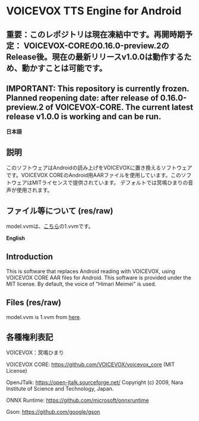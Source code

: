 # VOICEVOX TTS Engine for Android

## 重要：このレポジトリは現在凍結中です。再開時期予定： VOICEVOX-COREの0.16.0-preview.2のRelease後。現在の最新リリースv1.0.0は動作するため、動かすことは可能です。
## IMPORTANT: This repository is currently frozen. Planned reopening date: after release of 0.16.0-preview.2 of VOICEVOX-CORE. The current latest release v1.0.0 is working and can be run.

**日本語**
## 説明
このソフトウェアはAndroidの読み上げをVOICEVOXに置き換えるソフトウェアです。VOICEVOX COREのAndroid用AARファイルを使用しています。このソフトウェアはMITライセンスで提供されています。
デフォルトでは冥鳴ひまりの音声が使用されます。

## ファイル等について (res/raw)
model.vvmは、[こちら](https://github.com/VOICEVOX/voicevox_fat_resource/tree/main/core/model)の1.vvmです。

**English**
## Introduction
This is software that replaces Android reading with VOICEVOX, using VOICEVOX CORE AAR files for Android. This software is provided under the MIT license.
By default, the voice of "Himari Meimei" is used.

## Files (res/raw)
model.vvm is 1.vvm from [here](https://github.com/VOICEVOX/voicevox_fat_resource/tree/main/core/model).

## 各種権利表記
VOICEVOX：冥鳴ひまり 

VOICEVOX CORE: https://github.com/VOICEVOX/voicevox_core (MIT License)

OpenJTalk: https://open-jtalk.sourceforge.net/
Copyright (c) 2009, Nara Institute of Science and Technology, Japan.

ONNX Runtime: https://github.com/microsoft/onnxruntime

Gson: https://github.com/google/gson

